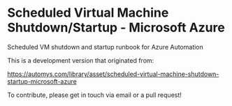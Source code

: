 # Scheduled Virtual Machine Shutdown/Startup - Microsoft Azure
Scheduled VM shutdown and startup runbook for Azure Automation

This is a development version that originated from:

https://automys.com/library/asset/scheduled-virtual-machine-shutdown-startup-microsoft-azure

To contribute, please get in touch via email or a pull request!

